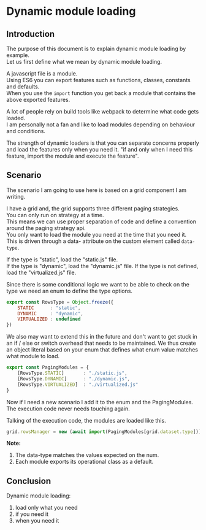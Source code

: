 # Dynamic module loading 

## Introduction
The purpose of this document is to explain dynamic module loading by example.  
Let us first define what we mean by dynamic module loading.  

A javascript file is a module.  
Using ES6 you can export features such as functions, classes, constants and defaults.  
When you use the `import` function you get back a module that contains the above exported features.

A lot of people rely on build tools like webpack to determine what code gets loaded.  
I am personally not a fan and like to load modules depending on behaviour and conditions.  

The strength of dynamic loaders is that you can separate concerns properly and load the features only when you need it.
"if and only when I need this feature, import the module and execute the feature".

## Scenario
The scenario I am going to use here is based on a grid component I am writing.

I have a grid and, the grid supports three different paging strategies.  
You can only run on strategy at a time.  
This means we can use proper separation of code and define a convention around the paging strategy api.  
You only want to load the module you need at the time that you need it.  
This is driven through a data- attribute on the custom element called `data-type`.

If the type is "static", load the "static.js" file.  
If the type is "dynamic", load the "dynamic.js" file.
If the type is not defined, load the "virtualized.js" file.

Since there is some conditional logic we want to be able to check on the type we need an enum to define the type options.

```js
export const RowsType = Object.freeze({
    STATIC      : "static",
    DYNAMIC     : "dynamic",
    VIRTUALIZED : undefined
})
```

We also may want to extend this in the future and don't want to get stuck in an if / else or switch overhead that needs to be maintained.
We thus create an object literal based on your enum that defines what enum value matches what module to load.

```js
export const PagingModules = {
    [RowsType.STATIC]       : "./static.js",
    [RowsType.DYNAMIC]      : "./dynamic.js",
    [RowsType.VIRTUALIZED]  : "./virtualized.js"
}
```

Now if I need a new scenario I add it to the enum and the PagingModules.  
The execution code never needs touching again.

Talking of the execution code, the modules are loaded like this.

```js
grid.rowsManager = new (await import(PagingModules[grid.dataset.type])).default(grid);
```

<strong>Note:</strong>
1. The data-type matches the values expected on the num.
1. Each module exports its operational class as a default.

## Conclusion
Dynamic module loading:

1. load only what you need
1. if you need it
1. when you need it
